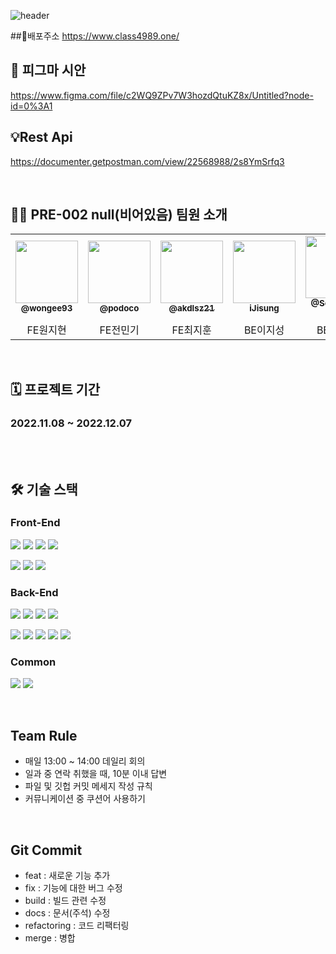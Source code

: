 ![header](https://capsule-render.vercel.app/api?type=Cylinder&color=FF9E0F&height=100&section=header&text=class4989(진행중)%20&fontSize=45)

##📍배포주소
https://www.class4989.one/
## 🔗 피그마 시안
https://www.figma.com/file/c2WQ9ZPv7W3hozdQtuKZ8x/Untitled?node-id=0%3A1

## 💡Rest Api
https://documenter.getpostman.com/view/22568988/2s8YmSrfq3


<br/>

## 🧑‍💻 PRE-002 null(비어있음) 팀원 소개

<div> 

<table>
  <tr>
     <td align="center"><a href="https://github.com/wongee93"><img src=https://avatars.githubusercontent.com/u/107908373?v=4 width="100px;"/><br/><sub><b>@wongee93</b></sub></a><br/>
     </td>
     <td align="center"><a href="https://github.com/podoco"><img src="https://avatars.githubusercontent.com/u/103816228?v=4" width="100px;"/><br/><sub><b>@podoco</b></sub></a><br/>
     </td>
     <td align="center"><a href="https://github.com/akdlsz21"><img src=https://avatars.githubusercontent.com/u/81629070?v=4 width="100px;"/><br/><sub><b>@akdlsz21</b></sub></a><br/>
     </td>
     <td align="center"><a href="https://github.com/iJisung"><img src=https://avatars.githubusercontent.com/u/88229250?v=4 width="100px;" alt=""/><br/><sub><b>iJisung</b></sub></a><br /></td>
     <td align="center"><a href="https://github.com/Seung-IL-Bang"><img src=https://avatars.githubusercontent.com/u/87510898?v=4 width="100px;"/><br /><sub><b>@Seung-IL-Bang</b></sub></a><br /></td>
     <td align="center"><a href="https://github.com/hyoreal"><img src=https://avatars.githubusercontent.com/u/102732425?v=4 width="100px;"/><br /><sub><b>@hyoreal</b></sub></a><br /></td>
  </tr>
  <tr>
      <td align="center">FE원지현</td>
      <td align="center">FE전민기</td>
      <td align="center">FE최지훈</td>
      <td align="center">BE이지성</td>
      <td align="center">BE방승일</td>
      <td align="center">BE서효진</td>    
  </tr>
</table>
</div>

<br/>

## 🗓 프로젝트 기간

### 2022.11.08 ~ 2022.12.07

<br/>


<br/>

## 🛠 기술 스택

### Front-End

<img src="https://img.shields.io/badge/html5-E34F26?style=for-the-badge&logo=html5&logoColor=white"> <img src="https://img.shields.io/badge/css-1572B6?style=for-the-badge&logo=css3&logoColor=white"> <img src="https://img.shields.io/badge/typescript-3178C6?style=for-the-badge&logo=typescript&logoColor=black"> <img src="https://img.shields.io/badge/react-61DAFB?style=for-the-badge&logo=react&logoColor=black"> 


<img src="https://img.shields.io/badge/styledcomponents-DB7093?style=for-the-badge&logo=styledcomponents&logoColor=black"> <img src="https://img.shields.io/badge/Axios-181717?style=for-the-badge&logo=Axios&logoColor=white"> <img src="https://img.shields.io/badge/Vercel-000000?style=for-the-badge&logo=Vercel&logoColor=white">


### Back-End

<img src="https://img.shields.io/badge/java-007396?style=for-the-badge&logo=OpenJDK&logoColor=white"> <img src="https://img.shields.io/badge/Spring Boot-6DB33F?style=for-the-badge&logo=Spring Boot&logoColor=white"> <img src="https://img.shields.io/badge/Spring Security-6DB33F?style=for-the-badge&logo=Spring Security&logoColor=white"> <img src="https://img.shields.io/badge/Spring Data JPA-0ABF53?style=for-the-badge">

<img src="https://img.shields.io/badge/MySQL-4479A1?style=for-the-badge&logo=MySQL&logoColor=white"> <img src="https://img.shields.io/badge/NGINX-181717?style=for-the-badge&logo=NGINX&logoColor=white"> <img src="https://img.shields.io/badge/AWS-232F3E?style=for-the-badge&logo=AmazonAWS&logoColor=white"> <img src="https://img.shields.io/badge/Amazon EC2-FF9900?style=for-the-badge&logo=AmazonEC2&logoColor=white"> <img src="https://img.shields.io/badge/Amazon RDS-527FFF?style=for-the-badge&logo=AmazonRDS&logoColor=white">


### Common
<img src="https://img.shields.io/badge/git-F05032?style=for-the-badge&logo=git&logoColor=white"> <img src="https://img.shields.io/badge/github-181717?style=for-the-badge&logo=github&logoColor=white">


<br/>

## Team Rule
- 매일 13:00 ~ 14:00 데일리 회의
- 일과 중 연락 취했을 때, 10분 이내 답변
- 파일 및 깃헙 커밋 메세지 작성 규칙
- 커뮤니케이션 중 쿠션어 사용하기

<br/>

## Git Commit 
- feat : 새로운 기능 추가
- fix : 기능에 대한 버그 수정
- build : 빌드 관련 수정
- docs : 문서(주석) 수정
- refactoring : 코드 리팩터링 
- merge : 병합

